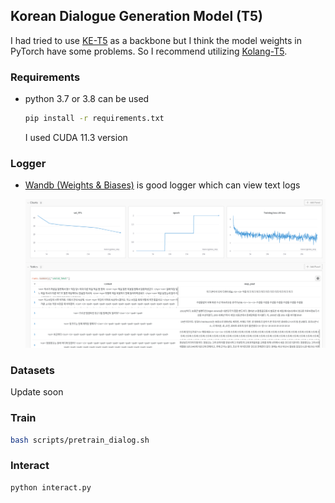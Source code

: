 ## Korean Dialogue Generation Model (T5)

I had tried to use [KE-T5](https://github.com/AIRC-KETI/ke-t5) as a backbone but I think the model weights in PyTorch have some problems. So I recommend utilizing [Kolang-T5](https://github.com/seujung/kolang-t5-base).

### Requirements

+ python 3.7 or 3.8 can be used

  ~~~bash
  pip install -r requirements.txt
  ~~~

  I used CUDA 11.3 version

### Logger

+ [Wandb (Weights & Biases)](https://wandb.ai/site) is good logger which can view text logs

  ![](imgs/wandb_screenshot.png)

### Datasets

Update soon

### Train

~~~bash
bash scripts/pretrain_dialog.sh
~~~

### Interact

~~~bash
python interact.py
~~~
